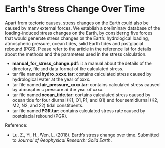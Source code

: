 # Earth's Stress Change Over Time

Apart from tectonic causes, stress changes on the Earth could also be caused by many external forces. We establish a preliminary database of the loading-induced stress changes on the Earth, by considering five forces that would generate stress changes on the Earth: hydrological loading, atmospheric pressure, ocean tides, solid Earth tides and postglacial rebound (PGR). Please refer to the article in the reference list for details about the methods and the parameters used in the stress calculation.

* **manual_for_stress_change.pdf**: is a manual about the details of the directory, file and data format of the calculated stress.
* tar file named **hydro_xxxx.tar**: contains calculated stress caused by hydrological water at the year of xxxx.
* tar file named **air_pressure_xxxx.tar**: contains calculated stress caused by atmospheric pressure at the year of xxxx.
* tar file named **ocean_tide.tar**: contains calculated stress caused by ocean tide for four diurnal (K1, O1, P1, and Q1) and four semidiurnal (K2, M2, N2, and S2) tidal constituents.
* tar file named **PGR.tar**: contains calculated stress rate caused by postglacial rebound (PGR).


Reference:
* Lu, Z., Yi, H., Wen, L. (2018). Earth’s stress change over time. Submitted to *Journal of Geophysical Research: Solid Earth*.
